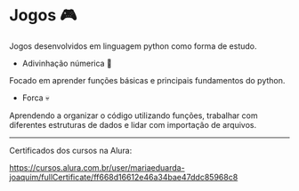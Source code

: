 # Jogos 🎮 
Jogos desenvolvidos em linguagem python como forma de estudo.

* Adivinhação númerica 🔢

Focado em aprender funções básicas e principais fundamentos do python.

* Forca 💀

Aprendendo a organizar o código utilizando funções, trabalhar com diferentes estruturas de dados e lidar com importação de arquivos. 

___________________________________________________________________________________________________________________________________________________________________________________

Certificados dos cursos na Alura:

https://cursos.alura.com.br/user/mariaeduarda-joaquim/fullCertificate/ff668d16612e46a34bae47ddc85968c8

